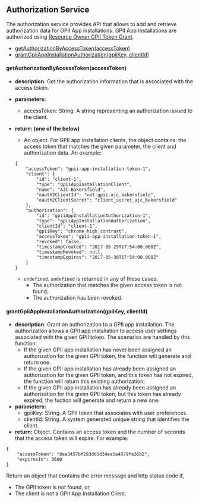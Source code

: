 ## Authorization Service

The authorization service provides API that allows to add and retrieve authorization data for GPII App installations. GPII App Installations are authorized using [Resource Owner GPII Token Grant](https://wiki.gpii.net/w/GPII_OAuth_2_Guide#Resource_Owner_GPII_Token_Grant).

* [getAuthorizationByAccessToken(accessToken)](#getauthorizationbyaccesstokenaccesstoken)
* [grantGpiiAppInstallationAuthorization(gpiiKey, clientId)](#grantgpiiappinstallationauthorizationgpiikey-clientid)

#### getAuthorizationByAccessToken(accessToken)
* **description**: Get the authorization information that is associated with the access token.
* **parameters:**
    * accessToken: String. A string representing an authorization issued to the
client.
* **return: (one of the below)**
    * An object. For GPII app installation clients, the object contains: the access token that matches the given parameter, the client and authorization data. An example:
    ```
    {
        "accessToken": "gpii-app-installation-token-1",
        "client": {
            "id": "client-1",
            "type": "gpiiAppInstallationClient",
            "name": "AJC-Bakersfield",
            "oauth2ClientId": "net.gpii.ajc.bakersfield",
            "oauth2ClientSecret": "client_secret_ajc_bakersfield"
        },
        "authorization": {
            "id": "gpiiAppInstallationAuthorization-1",
            "type": "gpiiAppInstallationAuthorization",
            "clientId": "client-1",
            "gpiiKey": "chrome_high_contrast",
            "accessToken": "gpii-app-installation-token-1",
            "revoked": false,
            "timestampCreated": "2017-05-29T17:54:00.000Z",
            "timestampRevoked": null,
            "timestampExpires": "2017-05-30T17:54:00.000Z"
        }
    }
    ```

    * `undefined`. `undefined` is returned in any of these cases:
        - The authorization that matches the given access token is not found;
        - The authorization has been revoked.

#### grantGpiiAppInstallationAuthorization(gpiiKey, clientId)
* **description**: Grant an authorization to a GPII app installation. The authorization allows a GPII app installation to access user settings associated with the given GPII token. The scenarios are handled by this function:
    * If the given GPII app installation has never been assigned an authorization for the given GPII token, the function will generate and return one.
    * If the given GPII app installation has already been assigned an authorization for the given GPII token, and this token has not expired, the function will return this existing authorization;
    * If the given GPII app installation has already been assigned an authorization for the given GPII token, but this token has already expired, the fuction will generate and return a new one.
* **parameters:**
    * gpiiKey: String. A GPII token that associates with user preferences.
    * clientId: String. A system generated unique string that identifies the client.
* **return:** Object. Contains an access token and the number of seconds that the access token will expire. For example:
```
{
    "accessToken": "8ea3457bf283db5d34ea5a4079fa36b2",
    "expiresIn": 3600
}
```
Return an object that contains the error message and http status code if,
+ The GPII token is not found, or,
+ The client is not a GPII App Installation Client.
